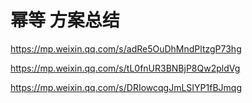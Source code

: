 # 幂等 方案总结 

https://mp.weixin.qq.com/s/adRe5OuDhMndPltzgP73hg

https://mp.weixin.qq.com/s/tL0fnUR3BNBjP8Qw2pldVg

https://mp.weixin.qq.com/s/DRIowcqgJmLSIYP1fBJmqg